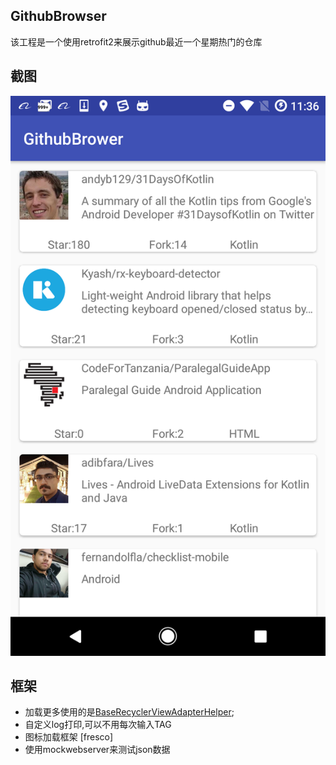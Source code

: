 ## GithubBrowser

该工程是一个使用retrofit2来展示github最近一个星期热门的仓库

## 截图

![](https://github.com/zstartw/GithubBrowser/blob/master/screenshot/device-2018-04-13-113638.png)

## 框架

- 加载更多使用的是[BaseRecyclerViewAdapterHelper](https://github.com/CymChad/BaseRecyclerViewAdapterHelper);
- 自定义log打印,可以不用每次输入TAG
- 图标加载框架 [fresco]
- 使用mockwebserver来测试json数据

